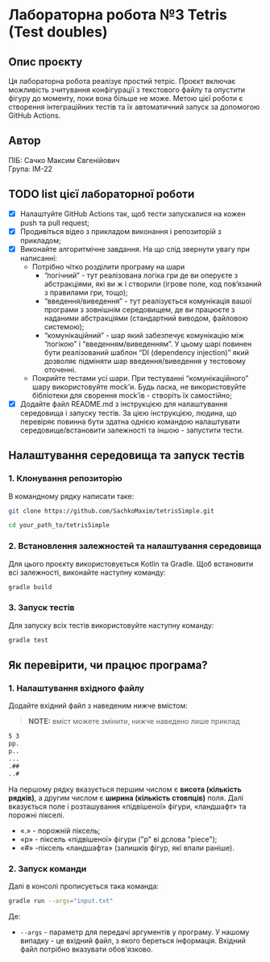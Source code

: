 # Лабораторна робота №3 Tetris (Test doubles)
## Опис проєкту
Ця лабораторна робота реалізує простий тетріс. Проєкт включає можливість зчитування конфігурації з текстового файлу та опустити фігуру до моменту, поки вона більше не може. Метою цієї роботи є створення інтеграційних тестів та їх автоматичний запуск за допомогою GitHub Actions.

## Автор
ПІБ: Сачко Максим Євгенійович  
Група: ІМ-22

## TODO list цієї лабораторної роботи
- [x] Налаштуйте GitHub Actions так, щоб тести запускалися на кожен push та pull request;
- [x] Продивіться відео з прикладом виконання і репозиторій з прикладом;
- [x] Виконайте алгоритмічне завдання. На що слід звернути увагу при написанні:
    - Потрібно чітко розділити програму на шари
        - “логічний” - тут реалізована логіка гри де ви оперуєте з абстракціями, які ви ж і створили (ігрове поле, код повʼязаний з правилами гри, тощо);
        - “введення/виведення” - тут реалізується комунікація вашої програми з зовнішнім середовищем, де ви працюєте з наданими абстракціями (стандартний виводом, файловою системою);
        - “комунікаційний” - шар який забезпечує комунікацію між “логікою” і “введенням/виведенням”. У цьому шарі повинен бути реалізований шаблон “DI (dependency injection)” який дозволяє підміняти шар введення/виведення у тестовому оточенні.
    - Покрийте тестами усі шари. При тестуванні “комунікаційного” шару використовуйте mock’и. Будь ласка, не використовуйте бібліотеки для сворення mock’ів - створіть їх самостійно;
- [x] Додайте файл README.md з інструкцією для налаштування середовища і запуску тестів. За цією інструкцією, людина, що перевіряє повинна бути здатна однією командою налаштувати середовище/встановити залежності та іншою - запустити тести.

## Налаштування середовища та запуск тестів

### 1. Клонування репозиторію
В командному рядку написати таке:
```bash
git clone https://github.com/SachkoMaxim/tetrisSimple.git
```

```bash
cd your_path_to/tetrisSimple
```

### 2. Встановлення залежностей та налаштування середовища
Для цього проєкту використовується Kotlin та Gradle. Щоб встановити всі залежності, виконайте наступну команду:
```bash
gradle build
```

### 3. Запуск тестів
Для запуску всіх тестів використовуйте наступну команду:
```bash
gradle test
```

## Як перевірити, чи працює програма?

### 1. Налаштування вхідного файлу
Додайте вхідний файл з наведеним нижче вмістом:
> **NOTE:** вміст можете змінити, нижче наведено лише приклад
```md
5 3
pp.
p..
...
.##
..#
```

На першому рядку вказується першим числом є **висота (кількість рядків)**, а другим числом є **ширина (кількість стовпців)** поля. Далі вказується поле і розташування «підвішеної» фігури, «ландшафт» та порожні пікселі.

- «.» - порожній піксель;
- «p» - піксель «підвішеної» фігури ("p" ві дслова "piece");
- «#» -піксель «ландшафта» (залишків фігур, які впали раніше).

### 2. Запуск команди
Далі в консолі прописується така команда:
```bash
gradle run --args="input.txt"
```

Де:
- ```--args``` - параметр для передачі аргументів у програму. У нашому випадку - це вхідний файл, з якого береться інформація. Вхідний файл потрібно вказувати обов'язково.